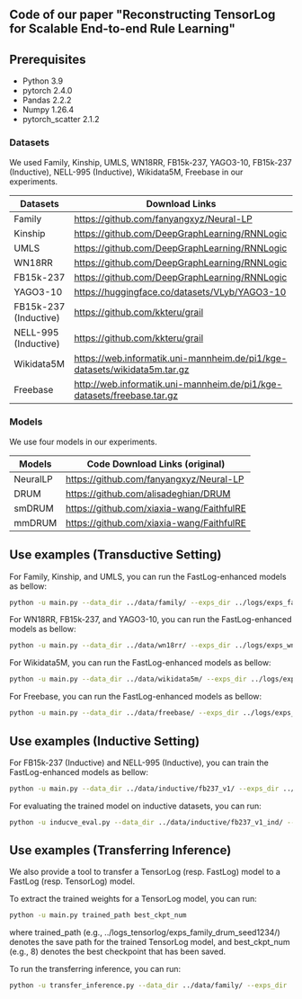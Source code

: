 ## Code of our paper "Reconstructing TensorLog for Scalable End-to-end Rule Learning"

## Prerequisites

* Python 3.9
* pytorch 2.4.0
* Pandas 2.2.2
* Numpy 1.26.4
* pytorch_scatter 2.1.2

### Datasets

We used Family, Kinship, UMLS, WN18RR, FB15k-237, YAGO3-10, FB15k-237 (Inductive), NELL-995 (Inductive), Wikidata5M, Freebase in our experiments.

| Datasets           | Download Links                                                       |
|--------------------|----------------------------------------------------------------------|
| Family             | https://github.com/fanyangxyz/Neural-LP                        |
| Kinship            | https://github.com/DeepGraphLearning/RNNLogic                        |
| UMLS               | https://github.com/DeepGraphLearning/RNNLogic                        |
| WN18RR             | https://github.com/DeepGraphLearning/RNNLogic   |
| FB15k-237          | https://github.com/DeepGraphLearning/RNNLogic   |
| YAGO3-10           | https://huggingface.co/datasets/VLyb/YAGO3-10   |
| FB15k-237 (Inductive)         | https://github.com/kkteru/grail   |
| NELL-995 (Inductive)           | https://github.com/kkteru/grail   |
| Wikidata5M         | https://web.informatik.uni-mannheim.de/pi1/kge-datasets/wikidata5m.tar.gz   |
| Freebase           | http://web.informatik.uni-mannheim.de/pi1/kge-datasets/freebase.tar.gz   |

### Models

We use four models in our experiments.

| Models             | Code Download Links (original)                  |
|--------------------|-------------------------------------------------|
| NeuralLP           | https://github.com/fanyangxyz/Neural-LP         |
| DRUM               | https://github.com/alisadeghian/DRUM            |
| smDRUM             | https://github.com/xiaxia-wang/FaithfulRE       |
| mmDRUM             | https://github.com/xiaxia-wang/FaithfulRE       |

## Use examples (Transductive Setting)

For Family, Kinship, and UMLS, you can run the FastLog-enhanced models as bellow:

```sh
python -u main.py --data_dir ../data/family/ --exps_dir ../logs/exps_family_drum_seed1234/ --exp_name family --batch_size 32 --length 3 --max_epoch 10 --dropout 0. --use_gpu --gpu_id 0  --step 3 --do_train --do_test --max_time -1 --min_time -1 --learning_rate 1e-3 --accum_step 1 --early_stop --raw --model_name DRUM --seed 1234
```

For WN18RR, FB15k-237, and YAGO3-10, you can run the FastLog-enhanced models as bellow:

```sh
python -u main.py --data_dir ../data/wn18rr/ --exps_dir ../logs/exps_wn18rr_drum_seed1234/ --exp_name wn18rr --batch_size 32 --length 3 --max_epoch 10 --dropout 0. --use_gpu --gpu_id 0  --step 3 --do_train --do_test --max_time -1 --min_time -1 --learning_rate 1e-3 --accum_step 1 --early_stop --raw --model_name DRUM --seed 1234 --use_topk
```

For Wikidata5M, you can run the FastLog-enhanced models as bellow:

```sh
python -u main.py --data_dir ../data/wikidata5m/ --exps_dir ../logs/exps_wikidata5m_drum_seed1234/ --exp_name wikidata5m --batch_size 16 --length 3 --max_epoch 10 --dropout 0. --use_gpu --gpu_id 0  --step 3 --do_train --do_test --max_time 20000 --min_time -1 --learning_rate 1e-3 --accum_step 1 --early_stop --raw --model_name DRUM --seed 1234 --use_topk --sparse
```

For Freebase, you can run the FastLog-enhanced models as bellow:

```sh
python -u main.py --data_dir ../data/freebase/ --exps_dir ../logs/exps_freebase_drum_seed1234/ --exp_name freebase --batch_size 1 --length 3 --max_epoch 10 --dropout 0. --use_gpu --gpu_id 0  --step 3 --do_train --do_test --max_time 20000 --min_time -1 --learning_rate 1e-3 --accum_step 1 --early_stop --raw --model_name DRUM --seed 1234 --use_topk --sparse
```

## Use examples (Inductive Setting)

For FB15k-237 (Inductive) and NELL-995 (Inductive), you can train the FastLog-enhanced models as bellow:

```sh
python -u main.py --data_dir ../data/inductive/fb237_v1/ --exps_dir ../logs/exps_fb237_v1_drum_seed1234_l6/ --exp_name fb237_v1 --batch_size 32 --length 3 --max_epoch 10 --dropout 0. --use_gpu --gpu_id 0  --step 6 --do_train --do_test --max_time -1 --min_time -1 --learning_rate 1e-3 --accum_step 1 --early_stop --raw --model_name DRUM --seed 1234
```

For evaluating the trained model on inductive datasets, you can run:

```sh
python -u inducve_eval.py --data_dir ../data/inductive/fb237_v1_ind/ --exps_dir ../logs/exps_fb237_v1_drum_seed1234_l6/ --exp_name fb237_v1 --batch_size 32 --length 3 --max_epoch 10 --dropout 0. --use_gpu --gpu_id 0  --step 6 --do_test --max_time -1 --min_time -1 --learning_rate 1e-3 --accum_step 1 --early_stop --raw --model_name DRUM --seed 1234
```

## Use examples (Transferring Inference)

We also provide a tool to transfer a TensorLog (resp. FastLog) model to a FastLog (resp. TensorLog) model.

To extract the trained weights for a TensorLog model, you can run:

```sh
python -u main.py trained_path best_ckpt_num
```
where trained_path (e.g., ../logs_tensorlog/exps_family_drum_seed1234/) denotes the save path for the trained TensorLog model, and best_ckpt_num (e.g., 8) denotes the best checkpoint that has been saved.

To run the transferring inference, you can run:

```sh
python -u transfer_inference.py --data_dir ../data/family/ --exps_dir ../logs/exps_family_drum_seed1234/ --exp_name family --batch_size 32 --length 3 --max_epoch 10 --dropout 0. --use_gpu --gpu_id 0  --step 3 --do_test --max_time -1 --min_time -1 --learning_rate 1e-3 --accum_step 1 --early_stop --raw --model_name DRUM --seed 1234 --trained_path ../logs_tensorlog/exps_family_drum_seed1234/
```
